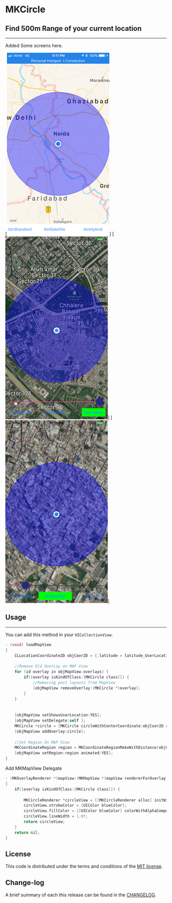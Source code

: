 
MKCircle
=========

## Find 500m Range of your current location
------------
 Added Some screens here.
 
[![](https://github.com/pawankv89/MKCircle/blob/master/images/screen_1.PNG)]
[![](https://github.com/pawankv89/MKCircle/blob/master/images/screen_2.PNG)]
[![](https://github.com/pawankv89/MKCircle/blob/master/images/screen_3.PNG)]


## Usage
------------
 You can add this method in your `UICollectionView`.


```objective-c
- (void) loadMapView
{
    CLLocationCoordinate2D objCoor2D = {.latitude = latitude_UserLocation, .longitude = longitude_UserLocation};
    
    //Remove Old OverLay on MAP View
    for (id overlay in objMapView.overlays) {
        if([overlay isKindOfClass:[MKCircle class]]) {
            //Removing past layouts from MapView
            [objMapView removeOverlay:(MKCircle *)overlay];
        }
    }
    
    
    [objMapView setShowsUserLocation:YES];
    [objMapView setDelegate:self ];
    MKCircle *circle = [MKCircle circleWithCenterCoordinate:objCoor2D radius:distance];
    [objMapView addOverlay:circle];
    
    //Set Region On MAP View
    MKCoordinateRegion region = MKCoordinateRegionMakeWithDistance(objCoor2D, distance*2,distance*2);
    [objMapView setRegion:region animated:YES];
}
```
 Add MKMapView Delegate 

```objective-c
- (MKOverlayRenderer *)mapView:(MKMapView *)mapView rendererForOverlay:(id <MKOverlay>)overlay
{
    if([overlay isKindOfClass:[MKCircle class]]) {
        
        MKCircleRenderer *circleView = [[MKCircleRenderer alloc] initWithOverlay:overlay];
        circleView.strokeColor = [UIColor blueColor];
        circleView.fillColor = [[UIColor blueColor] colorWithAlphaComponent:0.4];
        circleView.lineWidth = 1.0f;
        return circleView;
    }
    return nil;
}
```

## License

This code is distributed under the terms and conditions of the [MIT license](LICENSE).

## Change-log

A brief summary of each this release can be found in the [CHANGELOG](CHANGELOG.mdown). 
